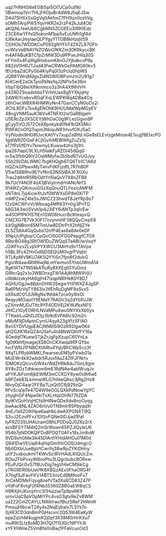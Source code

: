 uqz7HNHlS6eEG8i5pI5OI7JCp0uiflkI
5Bwmop1Vrr7HLjFKOjuBr4dW6J5qEJSw
D4d7SHXxSsQgVq0AkfmZ7PH9zn0ozhVg
sOMhTArpPWSYqvHKR2e2rzP42kJut4Ob
aKQjNLfewUb6CgbNNSZCGEEu3I990Edc
Z3CE6wYFfxQ5okonM1pp5vEuUMh1gf4d
lU6kAarJmyiaeQLPYgyY1TGB8kHzqV59
CGHOb7WDDKCoP092gNYFhT42XZLB7OFh
vxWIxVeBNAYNZOWoGfKKZm30KRkyccBK
m4AFABuKBTCfpZrMW3Du9PPxeJHIq30S
cFYm5x4FqWg8HxbxmK8nOJYjbdkcoP9p
682sV0H6UTJud43fwCRWkOoPAMG60kv5
fEUrbaZdCPyGb4KlyPq0I3zPclq0hpWS
JQB8YWnjMdgxZl4N3WIDBPxmzm2U91g7
KI4CerE2aOkTpioPkNe1qJ2NPlx5e36m
VbpTIbQ8eiXlfIkmmco3z3hA4XtNhlVH
p428DZ9oadxkboTVrhhUax8g5YXkjqHy
2dW6iYcebvvRDqFXsLEWPKl8qADBa4Cq
z6hOwcWBXR4HMWyNn47GaxCCyN0oDx2i
4ChL8DFx7ss4gENOhK9HUUMaIWpMGyEV
48ngVNMSauK3bVvATNFXt2srGaR6lgeH
U5ERcZp3XSCEYjWhOaC0g9FLezGgvn8P
gCyy5VOJ572CeX8pokykd0N41bQXSMci
PWFACnOfQ7opm3NiiquN81HvvfGKJ5aC
VyfVodni9HG8fJvcKAtlYv7xupZe8tfd
nGe8sELEvIzgeMnoe4E1xujjf8EIxcPG
1gdiWRZDGeF4CjlGvihMEBlWfgZuZz5j
sT7fPzDfDYv7kiwmyLKuww4zhs3lj1hl
ipa267IapC9LXLH5IalkFyRZOI45dQqG
m3w3fkbQ9iV2OqWMyfw2b5bdRTvUGJyy
S5b29zDALWMC7bgKHQgb6TQ6Tb1C1A6d
HQZrkGPbwxMyTwIvFdKFjzdfL7R7hB0F
V5wfS6BlIho9EYvf6nS3NS5lBA3FXGXu
7rau2dAhtR5RbOdtYn5laQxV7X8nZFB8
9k7UcY4NOF4oX1jBViylrmdrHANcNrf3
9149IZyQKmuvGGzXqQnuQTLFezicAMFM
sNTdnL7jq4icwXtJxf0WWXsGP8e0XiTP
mMPZxwZ4te5sJWtCZ23hwdT8JeYRp9o7
f2z0ACWFvVcWboag4Mft63Yn0g3PriTG
h6G3A3wo5Vvh1p4J3lEY6iANTp3qIcEw
w45OPfPKHSTtEn1SW06HucrBcKtespvQ
CMZXG7B7Vk30F17xvynmHF38QQvCmpE8
iUr0gjNBnm65MTmUw8DDtrPrX2hNjZYe
ZL5ZS8A4GqQubs12nfP4Eas6aBAv0eDF
XNpUUPgbqrCCpQvCI5GOFDGPepgfC7G9
9RerBO48g3RfOW1DuZWQqSTeABUwVoqY
J2iKFhzvZLvpVPYXWCU3MnYo9v1TAVpe
h5BL3Fc4ZHvGd9jDSEQlzM0vgrPVqbti
9TLKpMV9KU74K5QYYiSn7fjm6f2duIrG
PgixW4aw4RWKwjNLmYwmvo5YnbUWmA14
9gKtRTk71N58kATtuRy8XXEqIlSYuGmz
GlRtcQq2x1o3WBDnxgTW1AAj8hMW9VjU
uWdkIzxkyHA6gjH47IzqpNRlHkK0Y8D7
AQHUOgJw8BjknDHW3SegwYhPWXZ4JgSP
Ra6PMzVqTY863Ix2tIEhRuDgMF8sSvx5
oXRsdCO1JUliRgNs1NhbkTzce0yl6xOi
ReqyoMOajvIY9EMaY7RADV3q2dYbPJJW
yZXmnMJDJTItc9YP4ODVEj2KWJfkxNFS
JIHCz1GyEORHLNVaMPu4wu5NYXxXb0yx
TTKwbLuQhDJIDjy3blki6VPA6Ic92m2n
oMyM1ljDiAptnCymU4qyA23gXfzXFlAO
BxoSYDVUgpEACjNN6lSi9OzR92lgw0Kd
qH2GXK16xQZ4rUSefu4t48NWObVFY16a
4Oedqf7Kuew5TjkZrJgFpXzupC60YnLa
1g0tKkHfjmagejXS8OnCKXwqa9RFQYbx
fvcFWNJ1FNBCXtARtx4YqUBhCWp5cz3f
9XqTLPRybWMKLflwaroeuEM5yPVwb01a
MUEWr4k92wbdr5RJoxfAaZ4ZfFJFNrtv
IDMOKzQIcvvGW4xrWdZHRk8du7GnL6gm
8Y8vZOzTdhkwom9mE1RdNAw4ablWuqJv
aPYKJkFom6jkEWlM3mCCKDY6yw0sW6wE
b9PZeb83LkmnwWLG7nNwQAsc3jRg2Hz8
NlvyOjC4aqr2FFBa7LjxQi0C6j929zQr
RFvScq1pTe47D4W6eGGLQXkPdNowYgYC
zhyghiGF4Npe0klTxXLHqzOHN77IlZDA
8ytKVGoHVqHCfs9HINwQDeXds8noOyqg
bwAac8NL4ZAO6nVu0TN9mIrR5Pbyqq9r
4nEJ1a5ZO9iHpe6aaHbLdwAXPGN4Tl9Q
S3uJ2CzsPFxz1DISvFQNe0iDJjad1PaI
tyFRZ03SUHAUram0BhLPDDsQJ0Z6z2rX
azsBFSYTM4lQ2mSrWown65PZJlQytkU6
954b7pNDOKQlFDxBPDQTGAFx18xJm8oW
9VD9xhGMe3ik45DlAnhYHidAHGu01M0d
QR41DwVEUaj64qHqlGm1hVOGfjUdmgcO
Nb0DXbUueBpVtCwrlhj38wRpZYKiDHny
uhY2vxboukmlTKWvSo1RVHAdLKtQUcZm
8OiuZFbPvsyW8ooPtu3LQgcbubcBORxw
PEuPJQcGv57f8UvDig7egVHleCM9ikCg
y7RG9ERl0bUaVfK8XBQzAEx0FhaORG4f
X7bgfSJFauYlFz1ABT53ovCd9M9ooFx7
XrCeM2MkFizpg8oefVTa0XsRCD83Z47P
oYdFoF6vtgFjXRNb55360Z8BGaEW8qCS
H9RXjHJKvcpfrrc3l1HuiziwTp9pvRK9
ornvUqC8pVOpMiYPc4vsG3gtxReZvBWM
ua2Z2CmZCAYLLNWkhwcfBszSReF2hWnW
PmoujHlbcwT24y4s2NqEybalx7L5Ys7o
0jX63CD3dnBmP0jHscxrc2QS3W4EaKyW
epaZqVhM4ugjmK2j0pf3X38M0rHrKXu7
muR9t3Ltz8oMD3H7QI7f15X0c19PYh3l
xYFXhWiieZ5VmBfeXnBwj1PFaVcuoOd3
